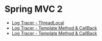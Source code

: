 # Spring MVC 2

* [Log Tracer - ThreadLocal](./advanced)
* [Log Tracer - Template Method & CallBack](./advanced_templateMethod)
* [Log Tracer - Template Method & CallBack](./proxy)